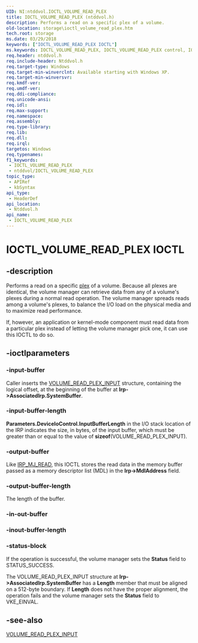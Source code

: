 ```yaml
---
UID: NI:ntddvol.IOCTL_VOLUME_READ_PLEX
title: IOCTL_VOLUME_READ_PLEX (ntddvol.h)
description: Performs a read on a specific plex of a volume.
old-location: storage\ioctl_volume_read_plex.htm
tech.root: storage
ms.date: 03/29/2018
keywords: ["IOCTL_VOLUME_READ_PLEX IOCTL"]
ms.keywords: IOCTL_VOLUME_READ_PLEX, IOCTL_VOLUME_READ_PLEX control, IOCTL_VOLUME_READ_PLEX control code [Storage Devices], k307_9f88e325-8c32-4be3-acaa-5df77ee023c2.xml, ntddvol/IOCTL_VOLUME_READ_PLEX, storage.ioctl_volume_read_plex
req.header: ntddvol.h
req.include-header: Ntddvol.h
req.target-type: Windows
req.target-min-winverclnt: Available starting with Windows XP.
req.target-min-winversvr: 
req.kmdf-ver: 
req.umdf-ver: 
req.ddi-compliance: 
req.unicode-ansi: 
req.idl: 
req.max-support: 
req.namespace: 
req.assembly: 
req.type-library: 
req.lib: 
req.dll: 
req.irql: 
targetos: Windows
req.typenames: 
f1_keywords:
 - IOCTL_VOLUME_READ_PLEX
 - ntddvol/IOCTL_VOLUME_READ_PLEX
topic_type:
 - APIRef
 - kbSyntax
api_type:
 - HeaderDef
api_location:
 - Ntddvol.h
api_name:
 - IOCTL_VOLUME_READ_PLEX
---
```


# IOCTL_VOLUME_READ_PLEX IOCTL


## -description

Performs a read on a specific <a href="/windows-hardware/drivers/">plex</a> of a volume. Because all plexes are identical, the volume manager can retrieve data from any of a volume's plexes during a normal read operation. The volume manager spreads reads among a volume's plexes, to balance the I/O load on the physical media and to maximize read performance. 

If, however, an application or kernel-mode component must read data from a particular plex instead of letting the volume manager pick one, it can use this IOCTL to do so.

## -ioctlparameters

### -input-buffer

Caller inserts the <a href="/windows-hardware/drivers/ddi/ntddvol/ns-ntddvol-_volume_read_plex_input">VOLUME_READ_PLEX_INPUT</a> structure, containing the logical offset, at the beginning of the buffer at <b>Irp->AssociatedIrp.SystemBuffer</b>.

### -input-buffer-length

<b>
       Parameters.DeviceIoControl.InputBufferLength</b> in the I/O stack location of the IRP indicates the size, in bytes, of the input buffer, which must be greater than or equal to the value of <b>sizeof</b>(VOLUME_READ_PLEX_INPUT).

### -output-buffer

Like <a href="/windows-hardware/drivers/ifs/irp-mj-read">IRP_MJ_READ</a>, this IOCTL stores the read data in the memory buffer passed as a memory descriptor list (MDL) in the <b>Irp->MdlAddress</b> field.

### -output-buffer-length

The length of the buffer.

### -in-out-buffer

### -inout-buffer-length

### -status-block

If the operation is successful, the volume manager sets the <b>Status</b> field to STATUS_SUCCESS.

The VOLUME_READ_PLEX_INPUT structure at <b>Irp->AssociatedIrp.SystemBuffer</b> has a <b>Length</b> member that must be aligned on a 512-byte boundary. If <b>Length</b> does not have the proper alignment, the operation fails and the volume manager sets the <b>Status</b> field to VKE_EINVAL.

## -see-also

<a href="/windows-hardware/drivers/ddi/ntddvol/ns-ntddvol-_volume_read_plex_input">VOLUME_READ_PLEX_INPUT</a>
